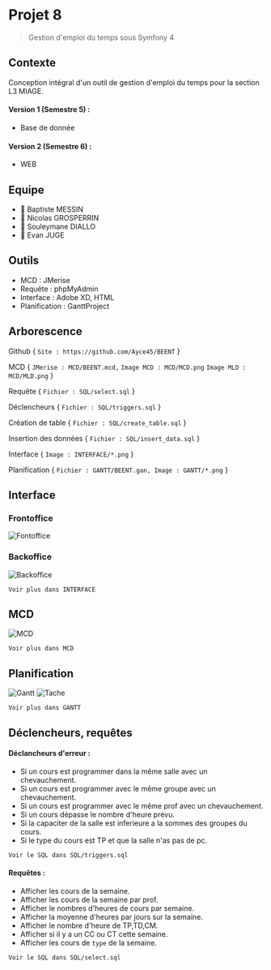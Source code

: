 # Projet 8

> Gestion d'emploi du temps sous Symfony 4

## Contexte
Conception intégral d'un outil de gestion d'emploi du temps pour la section L3 MIAGE.

#### Version 1 (Semestre 5) :
- Base de donnée
#### Version 2 (Semestre 6) :
- WEB

## Equipe
 - 👤 Baptiste MESSIN 
 - 👤 Nicolas GROSPERRIN 
 - 👤 Souleymane DIALLO
 - 👤 Evan JUGE

## Outils
 - MCD : JMerise 
 - Requête : phpMyAdmin 
 - Interface : Adobe XD, HTML
 - Planification : GanttProject

## Arborescence
Github {
  `Site : https://github.com/Ayce45/BEENT`
}

MCD {
`JMerise : MCD/BEENT.mcd,`
`Image MCD : MCD/MCD.png`
`Image MLD : MCD/MLD.png`
}

Requête {
  `Fichier : SQL/select.sql`
}

Déclencheurs {
  `Fichier : SQL/triggers.sql`
}

Création de table {
  `Fichier : SQL/create_table.sql`
}

Insertion des données {
  `Fichier : SQL/insert_data.sql`
}

Interface {
  `Image : INTERFACE/*.png`
}

Planification {
  `Fichier : GANTT/BEENT.gan, Image : GANTT/*.png`
}

## Interface
### Frontoffice
![Fontoffice](https://user-images.githubusercontent.com/32338891/71740679-2e30ae80-2e5d-11ea-9696-a5967ba4fd61.png)
### Backoffice
![Backoffice](https://user-images.githubusercontent.com/32338891/71810628-16cb0e80-3073-11ea-8542-0df0c0a09397.png)

`Voir plus dans INTERFACE`

## MCD
![MCD](https://user-images.githubusercontent.com/32338891/70323247-9c695d80-182c-11ea-8570-f6fd05b15ad3.png)

`Voir plus dans MCD`

## Planification
![Gantt](https://user-images.githubusercontent.com/32338891/71810456-ba67ef00-3072-11ea-93c8-5b616f2414a5.png)
![Tache](https://user-images.githubusercontent.com/32338891/71810446-b3d97780-3072-11ea-8e8d-92949cc9c96a.png)

`Voir plus dans GANTT`


## Déclencheurs, requêtes
#### Déclancheurs d'erreur :
 - Si un cours est programmer dans la même salle avec un chevauchement.
 - Si un cours est programmer avec le même groupe avec un chevauchement.
 - Si un cours est programmer avec le même prof avec un chevauchement.
 - Si un cours dépasse le nombre d'heure prévu.
 - Si la capaciter de la salle est inferieure a la sommes des groupes du cours.
 - Si le type du cours est TP et que la salle n'as pas de pc.
 
 `Voir le SQL dans SQL/triggers.sql`

#### Requêtes :
 - Afficher les cours de la semaine.
 - Afficher les cours de la semaine par prof.
 - Afficher le nombres d'heures de cours par semaine.
 - Afficher la moyenne d'heures par jours sur la semaine.
 - Afficher le nombre d'heure de TP,TD,CM.
 - Afficher si il y a un CC ou CT cette semaine.
 - Afficher les cours de `type` de la semaine.
 
  `Voir le SQL dans SQL/select.sql`
